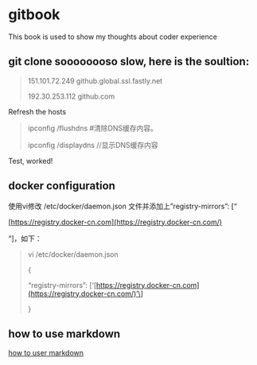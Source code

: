 # gitbook

This book is used to show my thoughts about coder experience

## **git clone soooooooso slow, here is the soultion:**

> 151.101.72.249 github.global.ssl.fastly.net
>
> 192.30.253.112 github.com

Refresh the hosts

> ipconfig /flushdns     \#清除DNS缓存内容。
>
> ipconfig /displaydns    //显示DNS缓存内容

Test,  worked!



## docker configuration

使用vi修改 /etc/docker/daemon.json 文件并添加上”registry-mirrors”: \[“

[https://registry.docker-cn.com](https://registry.docker-cn.com/)

“\]，如下：

> vi /etc/docker/daemon.json
>
> {
>
> “registry-mirrors”: \[‘[https://registry.docker-cn.com](https://registry.docker-cn.com/)’\]
>
> }


## how to use markdown
[how to user markdown](https://guides.github.com/features/mastering-markdown/)




